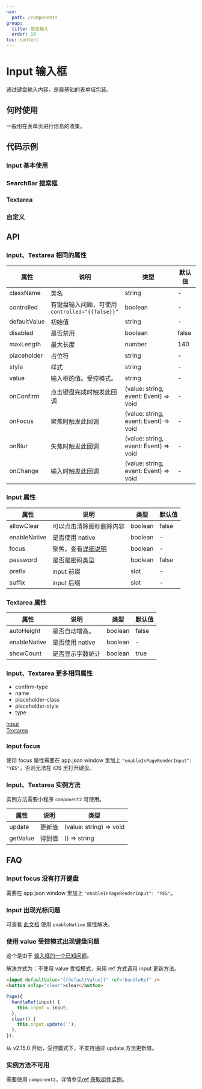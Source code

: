 ```yaml
---
nav:
  path: /components
group:
  title: 信息输入
  order: 10
toc: content
---
```


# Input 输入框

<code src="../../docs/components/compatibility.tsx" inline></code>

通过键盘输入内容，是最基础的表单域包装。

## 何时使用

一般用在表单页进行信息的收集。

## 代码示例

### Input 基本使用

<code src='pages/Input/index'></code>

### SearchBar 搜索框

<code src='pages/InputSearchBar/index'></code>

### Textarea

<code src='pages/InputTextarea/index'></code>

### 自定义

<code src='pages/InputCustom/index'></code>

## API

### Input、Textarea 相同的属性

| 属性 | 说明 | 类型 | 默认值 |
| --- | --- | --- | --- |
| className | 类名 | string | - |
| controlled | 有键盘输入问题，可使用 `controlled="{{false}}"` | boolean | - |
| defaultValue | 初始值 | string | - |
| disabled | 是否禁用 | boolean | false |
| maxLength | 最大长度 | number | 140 |
| placeholder | 占位符 | string | - |
| style | 样式 | string | - |
| value | 输入框的值。受控模式。 | string | - |
| onConfirm | 点击键盘完成时触发此回调 | (value: string, event: Event) => void | - |
| onFocus | 聚焦时触发此回调 | (value: string, event: Event) => void | - |
| onBlur | 失焦时触发此回调 | (value: string, event: Event) => void | - |
| onChange | 输入时触发此回调 | (value: string, event: Event) => void | - |

### Input 属性

| 属性 | 说明 | 类型 | 默认值 |
| --- | --- | --- | --- |
| allowClear | 可以点击清除图标删除内容 | boolean | false |
| enableNative | 是否使用 native | boolean | - |
| focus | 聚焦，查看[详细说明](#input-focus) | boolean | - |
| password | 是否是密码类型 | boolean | false |
| prefix | input 前缀 | slot | - |
| suffix | input 后缀 | slot | - |

### Textarea 属性

| 属性 | 说明 | 类型 | 默认值 |
| --- | --- | --- | --- |
| autoHeight | 是否自动增高。 | boolean | false |
| enableNative | 是否使用 native | boolean | - |
| showCount | 是否显示字数统计 | boolean | true |

### Input、Textarea 更多相同属性

- confirm-type
- name
- placeholder-class
- placeholder-style
- type

[Input](https://opendocs.alipay.com/mini/component/input)  
[Textarea](https://opendocs.alipay.com/mini/component/textarea)

### Input focus

使用 focus 属性需要在 app.json window 里加上 `"enableInPageRenderInput": "YES"`，否则无法在 iOS 里打开键盘。

### Input、Textarea 实例方法

实例方法需要小程序 `component2` 可使用。

| 属性 | 说明 | 类型 |
| --- | --- | --- |
| update | 更新值 | (value: string) => void |
| getValue | 得到值 | () => string |

## FAQ

### Input focus 没有打开键盘

需要在 app.json window 里加上 `"enableInPageRenderInput": "YES"`。

### Input 出现光标问题

可查看 [此文档](https://opendocs.alipay.com/mini/component/input#FAQ) 使用 `enableNative` 属性解决。

### 使用 value 受控模式出现键盘问题

这个是由于 [输入框的一个已知问题](https://opendocs.alipay.com/mini/component/input#Bug%20%26%20Tip)。

解决方式为：不使用 value 受控模式，采用 ref 方式调用 input 更新方法。

```html
<input defaultValue="{{defaultValue}}" ref="handleRef" />
<button onTap="clear">clear</button>
```

```js
Page({
  handleRef(input) {
    this.input = input;
  },
  clear() {
    this.input.update('');
  },
});
```

从 v2.15.0 开始，受控模式下，不支持通过 update 方法更新值。

### 实例方法不可用

需要使用 `component2`，详情参见[ref 获取组件实例](https://opendocs.alipay.com/mini/framework/component-ref)。
